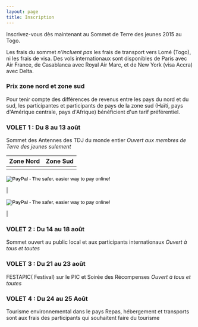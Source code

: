 ```yaml
---
layout: page
title: Inscription
---
```

Inscrivez-vous dès maintenant au Sommet de Terre des jeunes 2015 au Togo.

Les frais du sommet *n'incluent pas* les frais de transport vers Lomé (Togo), ni les frais de visa. Des vols internationaux sont disponibles de Paris avec Air France, de Casablanca avec Royal Air Marc, et de New York (visa Accra) avec Delta.

### Prix zone nord et zone sud

Pour tenir compte des différences de revenus entre les pays du nord et du sud, les participantes et participants de pays de la zone sud (Haïti, pays d'Amérique centrale, pays d'Afrique) bénéficient d'un tarif préférentiel.

### VOLET 1 : Du 8 au 13 août 
Sommet des Antennes des TDJ du monde entier 
*Ouvert aux membres de Terre des jeunes sulement*

| Zone Nord  | Zone Sud |
| ------------- | ------------- |
| <form action="https://www.paypal.com/cgi-bin/webscr" method="post" target="_top">
<input type="hidden" name="cmd" value="_s-xclick">
<input type="hidden" name="hosted_button_id" value="ANQ6VZUJJL7B6">
<input type="image" src="https://www.paypalobjects.com/en_US/i/btn/btn_buynowCC_LG.gif" border="0" name="submit" alt="PayPal - The safer, easier way to pay online!">
<img alt="" border="0" src="https://www.paypalobjects.com/en_US/i/scr/pixel.gif" width="1" height="1">
</form>

  | <form action="https://www.paypal.com/cgi-bin/webscr" method="post" target="_top">
<input type="hidden" name="cmd" value="_s-xclick">
<input type="hidden" name="hosted_button_id" value="ANQ6VZUJJL7B6">
<input type="image" src="https://www.paypalobjects.com/en_US/i/btn/btn_buynowCC_LG.gif" border="0" name="submit" alt="PayPal - The safer, easier way to pay online!">
<img alt="" border="0" src="https://www.paypalobjects.com/en_US/i/scr/pixel.gif" width="1" height="1">
</form>

  |

### VOLET 2 : Du 14 au 18 août 
Sommet ouvert au public local et aux participants internationaux 
*Ouvert à tous et toutes*

### VOLET 3 : Du 21 au 23 août 
FESTAPIC( Festival) sur le PIC et Soirée des Récompenses 
*Ouvert à tous et toutes*

### VOLET 4 : Du 24 au 25 Août 
Tourisme environnemental dans le pays 
Repas, hébergement et transports  sont aux frais des participants qui souhaitent faire du tourisme 

